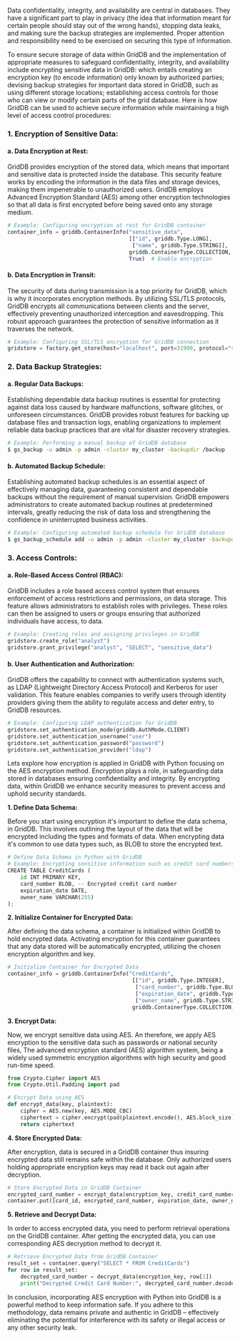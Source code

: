 Data confidentiality, integrity, and availability are central in databases. They have a significant part to play in privacy (the idea that information meant for certain people should stay out of the wrong hands), stopping data leaks, and making sure the backup strategies are implemented. Proper attention and responsibility need to be exercised on securing this type of information.  
  
To ensure secure storage of data within GridDB and the implementation of appropriate measures to safeguard confidentiality, integrity, and availability include encrypting sensitive data in GridDB: which entails creating an encryption key (to encode information) only known by authorized parties; devising backup strategies for important data stored in GridDB, such as using different storage locations; establishing access controls for those who can view or modify certain parts of the grid database. Here is how GridDB can be used to achieve secure information while maintaining a high level of access control procedures:

### 1. Encryption of Sensitive Data:

#### a. Data Encryption at Rest:
GridDB provides encryption of the stored data, which means that important and sensitive data is protected inside the database. This security feature works by encoding the information in the data files and storage devices, making them impenetrable to unauthorized users. GridDB employs Advanced Encryption Standard (AES) among other encryption technologies so that all data is first encrypted before being saved onto any storage medium.
```python
# Example: Configuring encryption at rest for GridDB container
container_info = griddb.ContainerInfo("sensitive_data",
                                      [["id", griddb.Type.LONG],
                                       ["name", griddb.Type.STRING]],
                                      griddb.ContainerType.COLLECTION,
                                      True)  # Enable encryption
```

#### b. Data Encryption in Transit:
The security of data during transmission is a top priority for GridDB, which is why it incorporates encryption methods. By utilizing SSL/TLS protocols, GridDB encrypts all communications between clients and the server, effectively preventing unauthorized interception and eavesdropping. This robust approach guarantees the protection of sensitive information as it traverses the network.
```python
# Example: Configuring SSL/TLS encryption for GridDB connection
gridstore = factory.get_store(host="localhost", port=31999, protocol="ssl")
```

### 2. Data Backup Strategies:

#### a. Regular Data Backups:
Establishing dependable data backup routines is essential for protecting against data loss caused by hardware malfunctions, software glitches, or unforeseen circumstances. GridDB provides robust features for backing up database files and transaction logs, enabling organizations to implement reliable data backup practices that are vital for disaster recovery strategies.

```bash
# Example: Performing a manual backup of GridDB database
$ gs_backup -u admin -p admin -cluster my_cluster -backupdir /backup
```

#### b. Automated Backup Schedule:
Establishing automated backup schedules is an essential aspect of effectively managing data, guaranteeing consistent and dependable backups without the requirement of manual supervision. GridDB empowers administrators to create automated backup routines at predetermined intervals, greatly reducing the risk of data loss and strengthening the confidence in uninterrupted business activities.

```bash
# Example: Configuring automated backup schedule for GridDB database
$ gs_backup_schedule add -u admin -p admin -cluster my_cluster -backupdir /backup -interval 24h
```

### 3. Access Controls:

#### a. Role-Based Access Control (RBAC):
GridDB includes a role based access control system that ensures enforcement of access restrictions and permissions, on data storage. This feature allows administrators to establish roles with privileges. These roles can then be assigned to users or groups ensuring that authorized individuals have access, to data.
```python
# Example: Creating roles and assigning privileges in GridDB
gridstore.create_role("analyst")
gridstore.grant_privilege("analyst", "SELECT", "sensitive_data")
```

#### b. User Authentication and Authorization:
GridDB offers the capability to connect with authentication systems such, as LDAP (Lightweight Directory Access Protocol) and Kerberos for user validation. This feature enables companies to verify users through identity providers giving them the ability to regulate access and deter entry, to GridDB resources.
```python
# Example: Configuring LDAP authentication for GridDB
gridstore.set_authentication_mode(griddb.AuthMode.CLIENT)
gridstore.set_authentication_username("user")
gridstore.set_authentication_password("password")
gridstore.set_authentication_provider("ldap")
```

Lets explore how encryption is applied in GridDB with Python focusing on the AES encryption method. Encryption plays a role, in safeguarding data stored in databases ensuring confidentiality and integrity. By encrypting data, within GridDB we enhance security measures to prevent access and uphold security standards.

**1. Define Data Schema:**

Before you start using encryption it's important to define the data schema, in GridDB. This involves outlining the layout of the data that will be encrypted including the types and formats of data. When encrypting data it's common to use data types such, as BLOB to store the encrypted text.

```python
# Define Data Schema in Python with GridDB
# Example: Encrypting sensitive information such as credit card numbers
CREATE TABLE CreditCards (
    id INT PRIMARY KEY,
    card_number BLOB, -- Encrypted credit card number
    expiration_date DATE,
    owner_name VARCHAR(255)
);
```

**2. Initialize Container for Encrypted Data:**

After defining the data schema, a container is initialized within GridDB to hold encrypted data. Activating encryption for this container guarantees that any data stored will be automatically encrypted, utilizing the chosen encryption algorithm and key.
```python
# Initialize Container for Encrypted Data
container_info = griddb.ContainerInfo("CreditCards",
                                       [["id", griddb.Type.INTEGER],
                                        ["card_number", griddb.Type.BLOB],
                                        ["expiration_date", griddb.Type.TIMESTAMP],
                                        ["owner_name", griddb.Type.STRING]],
                                       griddb.ContainerType.COLLECTION, True)
```

**3. Encrypt Data:**

Now, we encrypt sensitive data using AES. An therefore, we apply AES encryption to the sensitive data such as passwords or national security files, The advanced encryption standard (AES) algorithm system, being a widely used symmetric encryption algorithms with high security and good run-time speed.

```python
from Crypto.Cipher import AES
from Crypto.Util.Padding import pad

# Encrypt Data using AES
def encrypt_data(key, plaintext):
    cipher = AES.new(key, AES.MODE_CBC)
    ciphertext = cipher.encrypt(pad(plaintext.encode(), AES.block_size))
    return ciphertext
```

**4. Store Encrypted Data:**

After encryption, data is secured in a GridDB container thus insuring encrypted data still remains safe within the database. Only authorized users holding appropriate encryption keys may read it back out again after decryption.

```python
# Store Encrypted Data in GridDB Container
encrypted_card_number = encrypt_data(encryption_key, credit_card_number)
container.put([card_id, encrypted_card_number, expiration_date, owner_name])
```

**5. Retrieve and Decrypt Data:**

In order to access encrypted data, you need to perform retrieval operations on the GridDB container. After getting the encrypted data, you can use corresponding AES decryption method to decrypt it.
```python
# Retrieve Encrypted Data from GridDB Container
result_set = container.query("SELECT * FROM CreditCards")
for row in result_set:
    decrypted_card_number = decrypt_data(encryption_key, row[1])
    print("Decrypted Credit Card Number:", decrypted_card_number.decode())
```

In conclusion, incorporating AES encryption with Python into GridDB is a powerful method to keep information safe. If you adhere to this methodology, data remains private and authentic in GridDB – effectively eliminating the potential for interference with its safety or illegal access or any other security leak.
